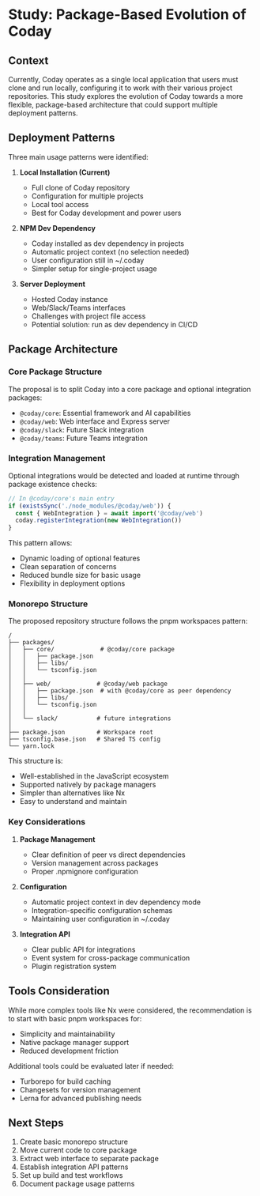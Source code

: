 # Study: Package-Based Evolution of Coday

## Context

Currently, Coday operates as a single local application that users must clone and run locally, configuring it to work
with their various project repositories. This study explores the evolution of Coday towards a more flexible,
package-based architecture that could support multiple deployment patterns.

## Deployment Patterns

Three main usage patterns were identified:

1. **Local Installation (Current)**
    - Full clone of Coday repository
    - Configuration for multiple projects
    - Local tool access
    - Best for Coday development and power users

2. **NPM Dev Dependency**
    - Coday installed as dev dependency in projects
    - Automatic project context (no selection needed)
    - User configuration still in ~/.coday
    - Simpler setup for single-project usage

3. **Server Deployment**
    - Hosted Coday instance
    - Web/Slack/Teams interfaces
    - Challenges with project file access
    - Potential solution: run as dev dependency in CI/CD

## Package Architecture

### Core Package Structure

The proposal is to split Coday into a core package and optional integration packages:

- `@coday/core`: Essential framework and AI capabilities
- `@coday/web`: Web interface and Express server
- `@coday/slack`: Future Slack integration
- `@coday/teams`: Future Teams integration

### Integration Management

Optional integrations would be detected and loaded at runtime through package existence checks:

```typescript
// In @coday/core's main entry
if (existsSync('./node_modules/@coday/web')) {
  const { WebIntegration } = await import('@coday/web')
  coday.registerIntegration(new WebIntegration())
}
```

This pattern allows:

- Dynamic loading of optional features
- Clean separation of concerns
- Reduced bundle size for basic usage
- Flexibility in deployment options

### Monorepo Structure

The proposed repository structure follows the pnpm workspaces pattern:

```
/
├── packages/
│   ├── core/             # @coday/core package
│   │   ├── package.json
│   │   ├── libs/
│   │   └── tsconfig.json
│   │
│   ├── web/             # @coday/web package
│   │   ├── package.json  # with @coday/core as peer dependency
│   │   ├── libs/
│   │   └── tsconfig.json
│   │
│   └── slack/           # future integrations
│
├── package.json         # Workspace root
├── tsconfig.base.json   # Shared TS config
└── yarn.lock
```

This structure is:

- Well-established in the JavaScript ecosystem
- Supported natively by package managers
- Simpler than alternatives like Nx
- Easy to understand and maintain

### Key Considerations

1. **Package Management**
    - Clear definition of peer vs direct dependencies
    - Version management across packages
    - Proper .npmignore configuration

2. **Configuration**
    - Automatic project context in dev dependency mode
    - Integration-specific configuration schemas
    - Maintaining user configuration in ~/.coday

3. **Integration API**
    - Clear public API for integrations
    - Event system for cross-package communication
    - Plugin registration system

## Tools Consideration

While more complex tools like Nx were considered, the recommendation is to start with basic pnpm workspaces for:

- Simplicity and maintainability
- Native package manager support
- Reduced development friction

Additional tools could be evaluated later if needed:

- Turborepo for build caching
- Changesets for version management
- Lerna for advanced publishing needs

## Next Steps

1. Create basic monorepo structure
2. Move current code to core package
3. Extract web interface to separate package
4. Establish integration API patterns
5. Set up build and test workflows
6. Document package usage patterns
